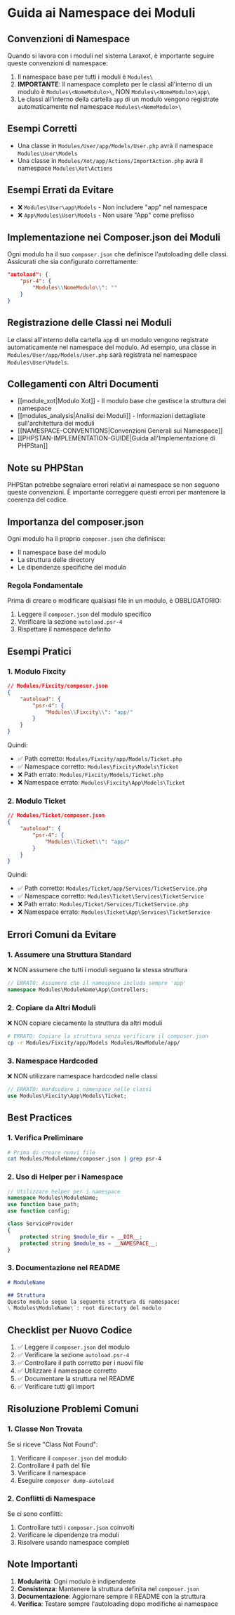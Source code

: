 # Guida ai Namespace dei Moduli

## Convenzioni di Namespace

Quando si lavora con i moduli nel sistema Laraxot, è importante seguire queste convenzioni di namespace:

1. Il namespace base per tutti i moduli è `Modules\`
2. **IMPORTANTE**: Il namespace completo per le classi all'interno di un modulo è `Modules\<NomeModulo>\`, NON `Modules\<NomeModulo>\app\`
3. Le classi all'interno della cartella `app` di un modulo vengono registrate automaticamente nel namespace `Modules\<NomeModulo>\`

## Esempi Corretti

- Una classe in `Modules/User/app/Models/User.php` avrà il namespace `Modules\User\Models`
- Una classe in `Modules/Xot/app/Actions/ImportAction.php` avrà il namespace `Modules\Xot\Actions`

## Esempi Errati da Evitare

- ❌ `Modules\User\app\Models` - Non includere "app" nel namespace
- ❌ `App\Modules\User\Models` - Non usare "App" come prefisso

## Implementazione nei Composer.json dei Moduli

Ogni modulo ha il suo `composer.json` che definisce l'autoloading delle classi. Assicurati che sia configurato correttamente:

```json
"autoload": {
    "psr-4": {
        "Modules\\NomeModulo\\": ""
    }
}
```

## Registrazione delle Classi nei Moduli

Le classi all'interno della cartella `app` di un modulo vengono registrate automaticamente nel namespace del modulo. Ad esempio, una classe in `Modules/User/app/Models/User.php` sarà registrata nel namespace `Modules\User\Models`.

## Collegamenti con Altri Documenti

- [[module_xot|Modulo Xot]] - Il modulo base che gestisce la struttura dei namespace
- [[modules_analysis|Analisi dei Moduli]] - Informazioni dettagliate sull'architettura dei moduli
- [[NAMESPACE-CONVENTIONS|Convenzioni Generali sui Namespace]]
- [[PHPSTAN-IMPLEMENTATION-GUIDE|Guida all'Implementazione di PHPStan]]

## Note su PHPStan

PHPStan potrebbe segnalare errori relativi ai namespace se non seguono queste convenzioni. È importante correggere questi errori per mantenere la coerenza del codice.

## Importanza del composer.json

Ogni modulo ha il proprio `composer.json` che definisce:
- Il namespace base del modulo
- La struttura delle directory
- Le dipendenze specifiche del modulo

### Regola Fondamentale
Prima di creare o modificare qualsiasi file in un modulo, è OBBLIGATORIO:
1. Leggere il `composer.json` del modulo specifico
2. Verificare la sezione `autoload.psr-4`
3. Rispettare il namespace definito

## Esempi Pratici

### 1. Modulo Fixcity
```json
// Modules/Fixcity/composer.json
{
    "autoload": {
        "psr-4": {
            "Modules\\Fixcity\\": "app/"
        }
    }
}
```
Quindi:
- ✅ Path corretto: `Modules/Fixcity/app/Models/Ticket.php`
- ✅ Namespace corretto: `Modules\Fixcity\Models\Ticket`
- ❌ Path errato: `Modules/Fixcity/Models/Ticket.php`
- ❌ Namespace errato: `Modules\Fixcity\App\Models\Ticket`

### 2. Modulo Ticket
```json
// Modules/Ticket/composer.json
{
    "autoload": {
        "psr-4": {
            "Modules\\Ticket\\": "app/"
        }
    }
}
```
Quindi:
- ✅ Path corretto: `Modules/Ticket/app/Services/TicketService.php`
- ✅ Namespace corretto: `Modules\Ticket\Services\TicketService`
- ❌ Path errato: `Modules/Ticket/Services/TicketService.php`
- ❌ Namespace errato: `Modules\Ticket\App\Services\TicketService`

## Errori Comuni da Evitare

### 1. Assumere una Struttura Standard
❌ NON assumere che tutti i moduli seguano la stessa struttura
```php
// ERRATO: Assumere che il namespace includa sempre 'app'
namespace Modules\ModuleName\App\Controllers;
```

### 2. Copiare da Altri Moduli
❌ NON copiare ciecamente la struttura da altri moduli
```bash
# ERRATO: Copiare la struttura senza verificare il composer.json
cp -r Modules/Fixcity/app/Models Modules/NewModule/app/
```

### 3. Namespace Hardcoded
❌ NON utilizzare namespace hardcoded nelle classi
```php
// ERRATO: Hardcodare i namespace nelle classi
use Modules\Fixcity\App\Models\Ticket;
```

## Best Practices

### 1. Verifica Preliminare
```bash
# Prima di creare nuovi file
cat Modules/ModuleName/composer.json | grep psr-4
```

### 2. Uso di Helper per i Namespace
```php
// Utilizzare helper per i namespace
namespace Modules\ModuleName;
use function base_path;
use function config;

class ServiceProvider
{
    protected string $module_dir = __DIR__;
    protected string $module_ns = __NAMESPACE__;
}
```

### 3. Documentazione nel README
```markdown
# ModuleName

## Struttura
Questo modulo segue la seguente struttura di namespace:
\`Modules\ModuleName\`: root directory del modulo
```

## Checklist per Nuovo Codice

1. ✅ Leggere il `composer.json` del modulo
2. ✅ Verificare la sezione `autoload.psr-4`
3. ✅ Controllare il path corretto per i nuovi file
4. ✅ Utilizzare il namespace corretto
5. ✅ Documentare la struttura nel README
6. ✅ Verificare tutti gli import

## Risoluzione Problemi Comuni

### 1. Classe Non Trovata
Se si riceve "Class Not Found":
1. Verificare il `composer.json` del modulo
2. Controllare il path del file
3. Verificare il namespace
4. Eseguire `composer dump-autoload`

### 2. Conflitti di Namespace
Se ci sono conflitti:
1. Controllare tutti i `composer.json` coinvolti
2. Verificare le dipendenze tra moduli
3. Risolvere usando namespace completi

## Note Importanti

1. **Modularità**: Ogni modulo è indipendente
2. **Consistenza**: Mantenere la struttura definita nel `composer.json`
3. **Documentazione**: Aggiornare sempre il README con la struttura
4. **Verifica**: Testare sempre l'autoloading dopo modifiche ai namespace 
